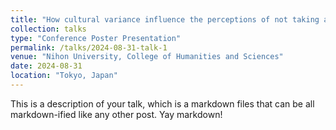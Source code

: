 ```yaml
---
title: "How cultural variance influence the perceptions of not taking a side"
collection: talks
type: "Conference Poster Presentation"
permalink: /talks/2024-08-31-talk-1
venue: "Nihon University, College of Humanities and Sciences"
date: 2024-08-31
location: "Tokyo, Japan"
---
```


This is a description of your talk, which is a markdown files that can be all markdown-ified like any other post. Yay markdown!
